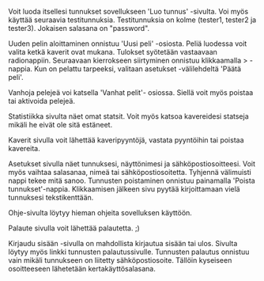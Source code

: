 Voit luoda itsellesi tunnukset sovellukseen 'Luo tunnus' -sivulta. Voi myös käyttää seuraavia testitunnuksia.
Testitunnuksia on kolme (tester1, tester2 ja tester3). Jokaisen salasana on "password".

Uuden pelin aloittaminen onnistuu 'Uusi peli' -osiosta. Peliä luodessa voit valita ketkä kaverit ovat mukana.
Tulokset syötetään vastaavaan radionappiin. Seuraavaan kierrokseen siirtyminen onnistuu klikkaamalla > -nappia.
Kun on pelattu tarpeeksi, valitaan asetukset -välilehdeltä 'Päätä peli'.

Vanhoja pelejeä voi katsella 'Vanhat pelit'- osiossa. Siellä voit myös poistaa tai aktivoida pelejeä.

Statistiikka sivulta näet omat statsit. Voit myös katsoa kavereidesi statseja mikäli he eivät ole sitä estäneet.

Kaverit sivulla voit lähettää kaveripyyntöjä, vastata pyyntöihin tai poistaa kavereita.

Asetukset sivulla näet tunnuksesi, näyttönimesi ja sähköpostiosoitteesi. Voit myös vaihtaa salasanaa, nimeä tai
sähköpostiosoitetta. Tyhjennä välimuisti nappi tekee mitä sanoo. Tunnusten poistaminen onnistuu painamalla
'Poista tunnukset'-nappia. Klikkaamisen jälkeen sivu pyytää kirjoittamaan vielä tunnuksesi tekstikenttään.

Ohje-sivulta löytyy hieman ohjeita sovelluksen käyttöön.

Palaute sivulla voit lähettää palautetta. ;)

Kirjaudu sisään -sivulla on mahdollista kirjautua sisään tai ulos. Sivulta löytyy myös linkki tunnusten palautussivulle.
Tunnusten palautus onnistuu vain mikäli tunnukseen on liitetty sähköpostiosoite. Tällöin kyseiseen osoitteeseen
lähetetään kertakäyttösalasana.
